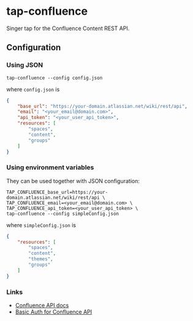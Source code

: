 # tap-confluence

Singer tap for the Confluence Content REST API.

## Configuration

### Using JSON

```shell
tap-confluence --config config.json
```

where `config.json` is

```json
{
    "base_url": "https://your-domain.atlassian.net/wiki/rest/api",
    "email": "<your_email@domain.com>",
    "api_token": "<your_user_api_token>",
    "resources": [
        "spaces",
        "content",
        "groups"
    ]
}
```

### Using environment variables

They can be used together with JSON configuration:

```shell
TAP_CONFLUENCE_base_url=https://your-domain.atlassian.net/wiki/rest/api \
TAP_CONFLUENCE_email=<your_email@domain.com> \
TAP_CONFLUENCE_api_token=<your_user_api_token> \
tap-confluence --config simpleConfig.json
```

where `simpleConfig.json` is

```json
{
    "resources": [
        "spaces",
        "content",
        "themes",
        "groups"
    ]
}
```

### Links

- [Confluence API docs][confluence-docs]
- [Basic Auth for Confluence API][confluence-basic-auth]

[confluence-docs]: https://developer.atlassian.com/cloud/confluence/rest/intro/
[confluence-basic-auth]: https://developer.atlassian.com/cloud/confluence/basic-auth-for-rest-apis/
